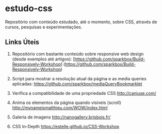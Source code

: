 ﻿# estudo-css
Repositório com conteúdo estudado, até o momento, sobre CSS, através de cursos, pesquisas e experimentações.
## Links Úteis
1. Repositório com bastante conteúdo sobre responsive web design (desde exemplos até artigos):
[https://github.com/sparkbox/Build-Responsively-Workshop] (https://github.com/sparkbox/Build-Responsively-Workshop)

2. Script para mostrar a resolução atual da página e as media queries aplicadas:
https://github.com/sparkbox/mediaQueryBookmarklet

3. Verifica a compatibilidade de uma propriedade CSS
http://caniuse.com/

4. Anima os elementos da página quando visíveis (scroll)
http://mynameismatthieu.com/WOW/index.html

5. Galeria de imagens
http://nanogallery.brisbois.fr/

6. CSS In-Depth
https://estelle.github.io/CSS-Workshop
